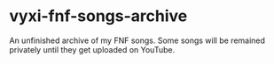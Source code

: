 # vyxi-fnf-songs-archive
An unfinished archive of my FNF songs. Some songs will be remained privately until they get uploaded on YouTube.
